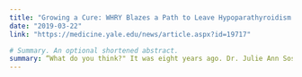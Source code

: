 ```yaml
---
title: "Growing a Cure: WHRY Blazes a Path to Leave Hypoparathyroidism Behind"
date: "2019-03-22"
link: "https://medicine.yale.edu/news/article.aspx?id=19717"

# Summary. An optional shortened abstract.
summary: “What do you think?" It was eight years ago. Dr. Julie Ann Sosa and Dr. Sanziana Roman, two leading endocrine surgeons, approached Dr. Diane Krause about growing new parathyroid cells in the lab. They wanted to treat patients — mostly women — suffering from a lack of the hormone these cells produce."
---
```

